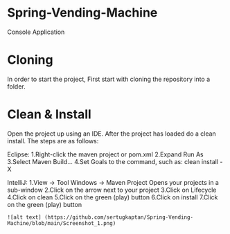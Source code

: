 # Spring-Vending-Machine
Console Application

# Cloning

In order to start the project, First start with cloning the repository into a folder.

# Clean & Install

Open the project up using an IDE. After the project has loaded do a clean install. The steps are as follows:
  
  Eclipse:
    1.Right-click the maven project or pom.xml 
    2.Expand Run As
    3.Select Maven Build...
    4.Set Goals to the command, such as: clean install -X
    
  IntelliJ:
    1.View -> Tool Windows -> Maven Project
      Opens your projects in a sub-window
    2.Click on the arrow next to your project
    3.Click on Lifecycle
    4.Click on clean
    5.Click on the green (play) button
    6.Click on install
    7.Click on the green (play) button

    ![alt text] (https://github.com/sertugkaptan/Spring-Vending-Machine/blob/main/Screenshot_1.png)
